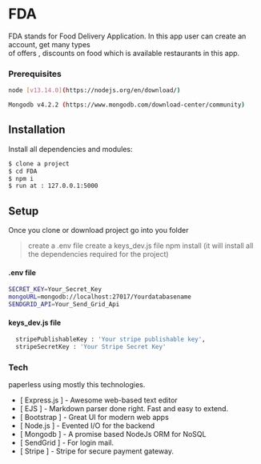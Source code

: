 # FDA

FDA stands for Food Delivery Application. In this app user can create an account, get many types  
of offers , discounts on food which is available restaurants in this app. 

### Prerequisites
   ```bash 
node [v13.14.0](https://nodejs.org/en/download/)
```
   ```bash 
Mongodb v4.2.2 (https://www.mongodb.com/download-center/community)
```

## Installation

Install all dependencies and modules:
```bash
$ clone a project
$ cd FDA
$ npm i
$ run at : 127.0.0.1:5000
```

## Setup
Once you clone or download project go into you folder
> create a .env file
 >create a keys_dev.js file
 >npm install (it will install all the dependencies required for the project)
 
#### .env file

```bash 
SECRET_KEY=Your_Secret_Key
mongoURL=mongodb://localhost:27017/Yourdatabasename
SENDGRID_API=Your_Send_Grid_Api
```
#### keys_dev.js file

```bash 
  stripePublishableKey : 'Your stripe publishable key',
  stripeSecretKey : 'Your Stripe Secret Key'
```

### Tech

paperless using mostly this technologies.

* [ Express.js ] - Awesome web-based text editor
* [ EJS ] - Markdown parser done right. Fast and easy to extend.
* [ Bootstrap ] - Great UI for modern web apps
* [ Node.js ] - Evented I/O for the backend
* [ Mongodb ] - A promise based NodeJs ORM for NoSQL
* [ SendGrid ] - For login mail.
* [ Stripe ] - Stripe for secure payment gateway.